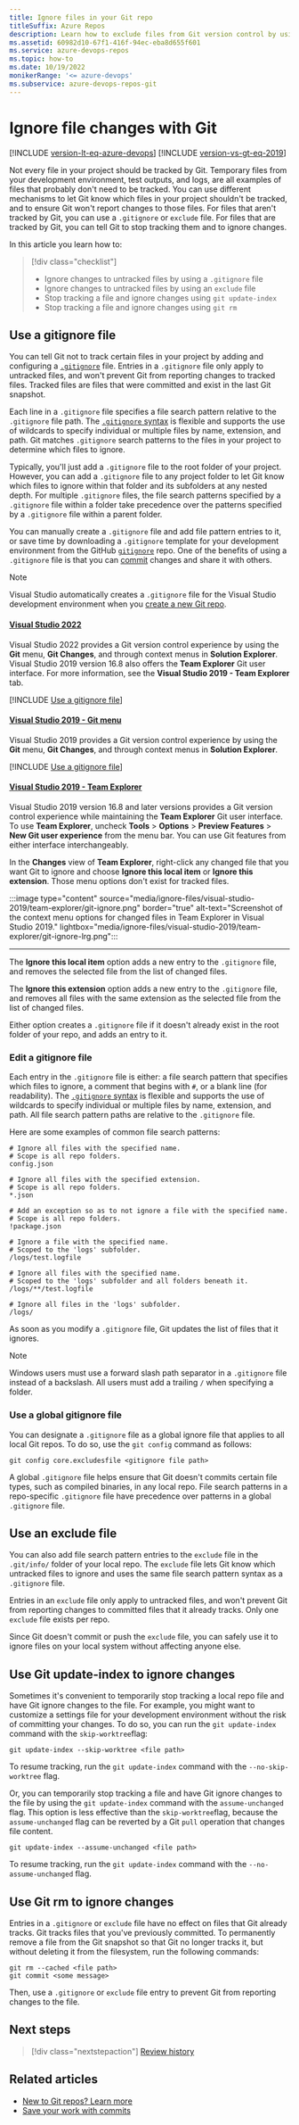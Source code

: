 ```yaml
---
title: Ignore files in your Git repo
titleSuffix: Azure Repos
description: Learn how to exclude files from Git version control by using gitignore and exclude files, the git update-index command, and repo management.
ms.assetid: 60982d10-67f1-416f-94ec-eba8d655f601
ms.service: azure-devops-repos
ms.topic: how-to
ms.date: 10/19/2022
monikerRange: '<= azure-devops'
ms.subservice: azure-devops-repos-git
---
```


# Ignore file changes with Git

[!INCLUDE [version-lt-eq-azure-devops](../../includes/version-lt-eq-azure-devops.md)]
[!INCLUDE [version-vs-gt-eq-2019](../../includes/version-vs-gt-eq-2019.md)]

Not every file in your project should be tracked by Git. Temporary files from your development environment, test outputs, and logs, are all examples of files that probably don't need to be tracked. You can use different mechanisms to let Git know which files in your project shouldn't be tracked, and to ensure Git won't report changes to those files. For files that aren't tracked by Git, you can use a `.gitignore` or `exclude` file. For files that are tracked by Git, you can tell Git to stop tracking them and to ignore changes.

In this article you learn how to:

> [!div class="checklist"]
> * Ignore changes to untracked files by using a `.gitignore` file
> * Ignore changes to untracked files by using an `exclude` file
> * Stop tracking a file and ignore changes using `git update-index`
> * Stop tracking a file and ignore changes using `git rm`


## Use a gitignore file

You can tell Git not to track certain files in your project by adding and configuring a [`.gitignore`](https://git-scm.com/docs/gitignore) file. Entries in a `.gitignore` file only apply to untracked files, and won't prevent Git from reporting changes to tracked files. Tracked files are files that were committed and exist in the last Git snapshot.

Each line in a `.gitignore` file specifies a file search pattern relative to the `.gitignore` file path. The [`.gitignore` syntax](https://git-scm.com/docs/gitignore) is flexible and supports the use of wildcards to specify individual or multiple files by name, extension, and path. Git matches `.gitignore` search patterns to the files in your project to determine which files to ignore.

Typically, you'll just add a `.gitignore` file to the root folder of your project. However, you can add a `.gitignore` file to any project folder to let Git know which files to ignore within that folder and its subfolders at any nested depth. For multiple `.gitignore` files, the file search patterns specified by a `.gitignore` file within a folder take precedence over the patterns specified by a `.gitignore` file within a parent folder.

You can manually create a `.gitignore` file and add file pattern entries to it, or save time by downloading a `.gitignore` template for your development environment from the GitHub [`gitignore`](https://github.com/github/gitignore) repo. One of the benefits of using a `.gitignore` file is that you can [commit](commits.md) changes and share it with others.

> [!NOTE]
> Visual Studio automatically creates a `.gitignore` file for the Visual Studio development environment when you [create a new Git repo](creatingrepo.md#create-a-local-git-repo-from-an-existing-solution).

#### [Visual Studio 2022](#tab/visual-studio-2022)

Visual Studio 2022 provides a Git version control experience by using the **Git** menu, **Git Changes**, and through context menus in **Solution Explorer**. Visual Studio 2019 version 16.8 also offers the **Team Explorer** Git user interface. For more information, see the **Visual Studio 2019 - Team Explorer** tab.

[!INCLUDE [Use a gitignore file](includes/ignore-files-gitignore.md)]

#### [Visual Studio 2019 - Git menu](#tab/visual-studio-2019-git-menu)

Visual Studio 2019 provides a Git version control experience by using the **Git** menu, **Git Changes**, and through context menus in **Solution Explorer**.

[!INCLUDE [Use a gitignore file](includes/ignore-files-gitignore.md)]

#### [Visual Studio 2019 - Team Explorer](#tab/visual-studio-2019-team-explorer)

Visual Studio 2019 version 16.8 and later versions provides a Git version control experience while maintaining the **Team Explorer** Git user interface. To use **Team Explorer**, uncheck **Tools** > **Options** > **Preview Features** > **New Git user experience** from the menu bar. You can use Git features from either interface interchangeably.

In the **Changes** view of **Team Explorer**, right-click any changed file that you want Git to ignore and choose **Ignore this local item** or **Ignore this extension**. Those menu options don't exist for tracked files.
  
:::image type="content" source="media/ignore-files/visual-studio-2019/team-explorer/git-ignore.png" border="true" alt-text="Screenshot of the context menu options for changed files in Team Explorer in Visual Studio 2019." lightbox="media/ignore-files/visual-studio-2019/team-explorer/git-ignore-lrg.png":::

---

The **Ignore this local item** option adds a new entry to the `.gitignore` file, and removes the selected file from the list of changed files.

The  **Ignore this extension** option adds a new entry to the `.gitignore` file, and removes all files with the same extension as the selected file from the list of changed files.

Either option creates a `.gitignore` file if it doesn't already exist in the root folder of your repo, and adds an entry to it.

### Edit a gitignore file

Each entry in the `.gitignore` file is either: a file search pattern that specifies which files to ignore, a comment that begins with `#`, or a blank line (for readability). The [`.gitignore` syntax](https://git-scm.com/docs/gitignore) is flexible and supports the use of wildcards to specify individual or multiple files by name, extension, and path. All file search pattern paths are relative to the `.gitignore` file.

Here are some examples of common file search patterns:

```console
# Ignore all files with the specified name.
# Scope is all repo folders.
config.json

# Ignore all files with the specified extension.
# Scope is all repo folders.
*.json

# Add an exception so as to not ignore a file with the specified name.
# Scope is all repo folders.
!package.json

# Ignore a file with the specified name.
# Scoped to the 'logs' subfolder.
/logs/test.logfile

# Ignore all files with the specified name.
# Scoped to the 'logs' subfolder and all folders beneath it.
/logs/**/test.logfile

# Ignore all files in the 'logs' subfolder.
/logs/
```

As soon as you modify a `.gitignore` file, Git updates the list of files that it ignores.

> [!NOTE]
> Windows users must use a forward slash path separator in a `.gitignore` file instead of a backslash. All users must add a trailing `/` when specifying a folder.


### Use a global gitignore file

You can designate a `.gitignore` file as a global ignore file that applies to all local Git repos. To do so, use the `git config` command as follows:

```console
git config core.excludesfile <gitignore file path>
```

A global `.gitignore` file helps ensure that Git doesn't commits certain file types, such as compiled binaries, in any local repo. File search patterns in a repo-specific `.gitignore` file have precedence over patterns in a global `.gitignore` file.


## Use an exclude file

You can also add file search pattern entries to the `exclude` file in the `.git/info/` folder of your local repo. The `exclude` file lets Git know which untracked files to ignore and uses the same file search pattern syntax as a `.gitignore` file.

Entries in an `exclude` file only apply to untracked files, and won't prevent Git from reporting changes to committed files that it already tracks. Only one `exclude` file exists per repo.

Since Git doesn't commit or push the `exclude` file, you can safely use it to ignore files on your local system without affecting anyone else.


## Use Git update-index to ignore changes

Sometimes it's convenient to temporarily stop tracking a local repo file and have Git ignore changes to the file. For example, you might want to customize a settings file for your development environment without the risk of committing your changes. To do so, you can run the `git update-index` command with the `skip-worktree`flag:

```console
git update-index --skip-worktree <file path>
```

To resume tracking, run the `git update-index` command with the `--no-skip-worktree` flag.

Or, you can temporarily stop tracking a file and have Git ignore changes to the file by using the `git update-index` command with the `assume-unchanged` flag. This option is less effective than the `skip-worktree`flag, because the `assume-unchanged` flag can be reverted by a Git `pull` operation that changes file content.

```console
git update-index --assume-unchanged <file path>
```

To resume tracking, run the `git update-index` command with the `--no-assume-unchanged` flag.


## Use Git rm to ignore changes

Entries in a `.gitignore` or `exclude` file have no effect on files that Git already tracks. Git tracks files that you've previously committed. To permanently remove a file from the Git snapshot so that Git no longer tracks it, but without deleting it from the filesystem, run the following commands:

```console
git rm --cached <file path>
git commit <some message>
```

Then, use a `.gitignore` or `exclude` file entry to prevent Git from reporting changes to the file.


## Next steps

> [!div class="nextstepaction"]
> [Review history](review-history.md)


## Related articles

- [New to Git repos? Learn more](/devops/develop/git/set-up-a-git-repository)
- [Save your work with commits](commits.md)
